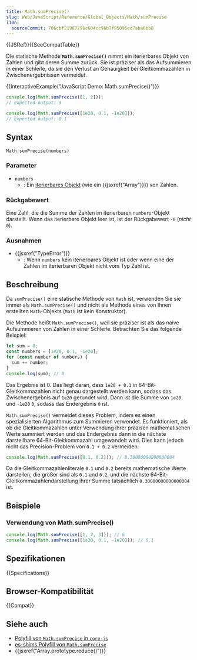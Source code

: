 ```yaml
---
title: Math.sumPrecise()
slug: Web/JavaScript/Reference/Global_Objects/Math/sumPrecise
l10n:
  sourceCommit: 706cbf21987296c604cc96b7f95095ed7aba6bb8
---
```


{{JSRef}}{{SeeCompatTable}}

Die statische Methode **`Math.sumPrecise()`** nimmt ein iterierbares Objekt von Zahlen und gibt deren Summe zurück. Sie ist präziser als das Aufsummieren in einer Schleife, da sie den Verlust an Genauigkeit bei Gleitkommazahlen in Zwischenergebnissen vermeidet.

{{InteractiveExample("JavaScript Demo: Math.sumPrecise()")}}

```js interactive-example
console.log(Math.sumPrecise([1, 2]));
// Expected output: 3

console.log(Math.sumPrecise([1e20, 0.1, -1e20]));
// Expected output: 0.1
```

## Syntax

```js-nolint
Math.sumPrecise(numbers)
```

### Parameter

- `numbers`
  - : Ein [iterierbares Objekt](/de/docs/Web/JavaScript/Reference/Iteration_protocols#the_iterable_protocol) (wie ein {{jsxref("Array")}}) von Zahlen.

### Rückgabewert

Eine Zahl, die die Summe der Zahlen im iterierbaren `numbers`-Objekt darstellt. Wenn das iterierbare Objekt leer ist, ist der Rückgabewert `-0` (_nicht_ `0`).

### Ausnahmen

- {{jsxref("TypeError")}}
  - : Wenn `numbers` kein iterierbares Objekt ist oder wenn eine der Zahlen im iterierbaren Objekt nicht vom Typ Zahl ist.

## Beschreibung

Da `sumPrecise()` eine statische Methode von `Math` ist, verwenden Sie sie immer als `Math.sumPrecise()` und nicht als Methode eines von Ihnen erstellten `Math`-Objekts (`Math` ist kein Konstruktor).

Die Methode heißt `Math.sumPrecise()`, weil sie präziser ist als das naive Aufsummieren von Zahlen in einer Schleife. Betrachten Sie das folgende Beispiel:

```js
let sum = 0;
const numbers = [1e20, 0.1, -1e20];
for (const number of numbers) {
  sum += number;
}
console.log(sum); // 0
```

Das Ergebnis ist 0. Das liegt daran, dass `1e20 + 0.1` in 64-Bit-Gleitkommazahlen nicht genau dargestellt werden kann, sodass das Zwischenergebnis auf `1e20` gerundet wird. Dann ist die Summe von `1e20` und `-1e20` `0`, sodass das Endergebnis `0` ist.

`Math.sumPrecise()` vermeidet dieses Problem, indem es einen spezialisierten Algorithmus zum Summieren verwendet. Es funktioniert, als ob die Gleitkommazahlen unter Verwendung ihrer präzisen mathematischen Werte summiert werden und das Endergebnis dann in die nächste darstellbare 64-Bit-Gleitkommazahl umgewandelt wird. Dies kann jedoch nicht das Precision-Problem von `0.1 + 0.2` vermeiden:

```js
console.log(Math.sumPrecise([0.1, 0.2])); // 0.30000000000000004
```

Da die Gleitkommazahlenliterale `0.1` und `0.2` bereits mathematische Werte darstellen, die größer sind als `0.1` und `0.2`, und die nächste 64-Bit-Gleitkommazahlendarstellung ihrer Summe tatsächlich `0.30000000000000004` ist.

## Beispiele

### Verwendung von Math.sumPrecise()

```js
console.log(Math.sumPrecise([1, 2, 3])); // 6
console.log(Math.sumPrecise([1e20, 0.1, -1e20])); // 0.1
```

## Spezifikationen

{{Specifications}}

## Browser-Kompatibilität

{{Compat}}

## Siehe auch

- [Polyfill von `Math.sumPrecise` in `core-js`](https://github.com/zloirock/core-js#mathsumprecise)
- [es-shims Polyfill von `Math.sumPrecise`](https://www.npmjs.com/package/math.sumprecise)
- {{jsxref("Array.prototype.reduce()")}}
